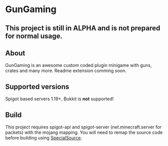 # GunGaming
## This project is still in ALPHA and is not prepared for normal usage.
## About
GunGaming is an awesome custom coded plugin minigame with guns, crates and many more. Readme extension comming soon.
## Supported versions
Spigot based servers 1.19+, Bukkit is **not** supported!
## Build
This project requires spigot-api and spigot-server (net.minecraft.server for packets) with the mojang mapping. You will need to remap the source code before building using [SpecialSource](https://github.com/md-5/SpecialSource/).
